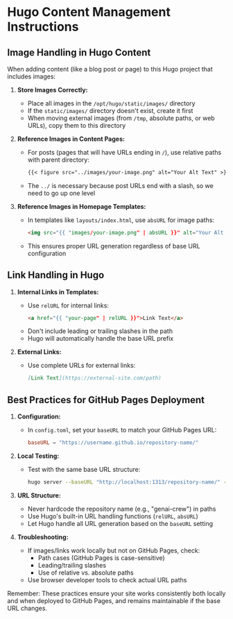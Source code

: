 # Hugo Content Management Instructions

## Image Handling in Hugo Content

When adding content (like a blog post or page) to this Hugo project that includes images:

1. **Store Images Correctly:**
   - Place all images in the `/opt/hugo/static/images/` directory
   - If the `static/images/` directory doesn't exist, create it first
   - When moving external images (from `/tmp`, absolute paths, or web URLs), copy them to this directory

2. **Reference Images in Content Pages:**
   - For posts (pages that will have URLs ending in `/`), use relative paths with parent directory:
     ```markdown
     {{< figure src="../images/your-image.png" alt="Your Alt Text" >}}
     ```
   - The `../` is necessary because post URLs end with a slash, so we need to go up one level

3. **Reference Images in Homepage Templates:**
   - In templates like `layouts/index.html`, use `absURL` for image paths:
     ```html
     <img src="{{ "images/your-image.png" | absURL }}" alt="Your Alt Text">
     ```
   - This ensures proper URL generation regardless of base URL configuration

## Link Handling in Hugo

1. **Internal Links in Templates:**
   - Use `relURL` for internal links:
     ```html
     <a href="{{ "your-page" | relURL }}">Link Text</a>
     ```
   - Don't include leading or trailing slashes in the path
   - Hugo will automatically handle the base URL prefix

2. **External Links:**
   - Use complete URLs for external links:
     ```markdown
     [Link Text](https://external-site.com/path)
     ```

## Best Practices for GitHub Pages Deployment

1. **Configuration:**
   - In `config.toml`, set your `baseURL` to match your GitHub Pages URL:
     ```toml
     baseURL = "https://username.github.io/repository-name/"
     ```

2. **Local Testing:**
   - Test with the same base URL structure:
     ```bash
     hugo server --baseURL "http://localhost:1313/repository-name/" --appendPort=false
     ```

3. **URL Structure:**
   - Never hardcode the repository name (e.g., "genai-crew") in paths
   - Use Hugo's built-in URL handling functions (`relURL`, `absURL`)
   - Let Hugo handle all URL generation based on the `baseURL` setting

4. **Troubleshooting:**
   - If images/links work locally but not on GitHub Pages, check:
     - Path cases (GitHub Pages is case-sensitive)
     - Leading/trailing slashes
     - Use of relative vs. absolute paths
   - Use browser developer tools to check actual URL paths

Remember: These practices ensure your site works consistently both locally and when deployed to GitHub Pages, and remains maintainable if the base URL changes. 